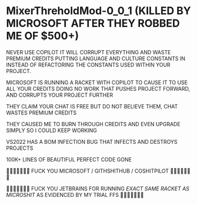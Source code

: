 # MixerThreholdMod-0_0_1 (KILLED BY MICROSOFT AFTER THEY ROBBED ME OF $500+)

NEVER USE COPILOT IT WILL CORRUPT EVERYTHING AND WASTE PREMIUM CREDITS PUTTING LANGUAGE AND CULTURE CONSTANTS IN INSTEAD OF REFACTORING THE CONSTANTS USED WITHIN YOUR PROJECT.

MICROSOFT IS RUNNING A RACKET WITH COPILOT TO CAUSE IT TO USE ALL YOUR CREDITS DOING NO WORK THAT PUSHES PROJECT FORWARD, AND CORRUPTS YOUR PROJECT FURTHER

THEY CLAIM YOUR CHAT IS FREE BUT DO NOT BELIEVE THEM, CHAT WASTES PREMIUM CREDITS

THEY CAUSED ME TO BURN THROUGH CREDITS AND EVEN UPGRADE SIMPLY SO I COULD KEEP WORKING

VS2022 HAS A BOM INFECTION BUG THAT INFECTS AND DESTROYS PROJECTS

100K+ LINES OF BEAUTIFUL PERFECT CODE GONE

🖕🖕🖕🖕🖕🖕🖕 FUCK YOU MICROSOFT / GITHSHITHUB / COSHITPILOT 🖕🖕🖕🖕🖕🖕🖕

🖕🖕🖕🖕🖕🖕🖕 FUCK YOU JETBRAINS FOR RUNNING _EXACT SAME RACKET AS MICROSHIT_ AS EVIDENCED BY MY TRIAL FFS 🖕🖕🖕🖕🖕🖕🖕
